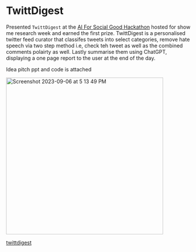 # TwittDigest

Presented `TwittDigest` at the [AI For Social Good Hackathon](https://krcgtv.com/news/local/mizzou-hosts-ai-hackathon-for-show-me-research-week) hosted for show me research week and earned the first prize. TwittDigest is a personalised twitter feed curator that classifes tweets into select categories, remove hate speech via two step method i.e, check teh tweet as well as the combined comments polairty as well. Lastly summarise them using ChatGPT, displaying a one page report to the user at the end of the day. 

Idea pitch ppt and code is attached 


<img width="429" alt="Screenshot 2023-09-06 at 5 13 49 PM" src="https://github.com/khawar56/TwittDigest/assets/22073166/fb02767c-8dde-4d32-b5f9-2aa235632711">

</br>

[twittdigest](https://github.com/khawar56/TwittDigest/assets/22073166/7ab077f5-d502-471c-8605-db84707ff17a)
